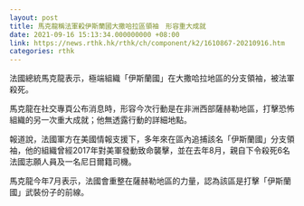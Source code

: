 ```yaml
---
layout: post
title: 馬克龍稱法軍殺伊斯蘭國大撒哈拉區領袖　形容重大成就
date: 2021-09-16 15:13:34.000000000 +08:00
link: https://news.rthk.hk/rthk/ch/component/k2/1610867-20210916.htm
categories: rthk
---
```


法國總統馬克龍表示，極端組織「伊斯蘭國」在大撒哈拉地區的分支領袖，被法軍殺死。

馬克龍在社交專頁公布消息時，形容今次行動是在非洲西部薩赫勒地區，打擊恐怖組織的另一次重大成就；他無透露行動的詳細地點。

報道說，法國軍方在美國情報支援下，多年來在區內追捕該名「伊斯蘭國」分支領袖，他的組織曾經2017年對美軍發動致命襲擊，並在去年8月，親自下令殺死6名法國志願人員及一名尼日爾籍司機。

馬克龍今年7月表示，法國會重整在薩赫勒地區的力量，認為該區是打擊「伊斯蘭國」武裝份子的前線。
